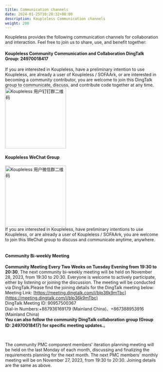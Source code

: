 ```yaml
---
title: Communication channels
date: 2024-01-25T10:28:32+08:00
description: Koupleless Communication channels
weight: 200
---
```


Koupleless provides the following communication channels for collaboration and interaction. Feel free to join us to share, use, and benefit together:

#### Koupleless Community Communication and Collaboration DingTalk Group: 24970018417
If you are interested in Koupleless, have a preliminary intention to use Koupleless, are already a user of Koupleless / SOFAArk, or are interested in becoming a community contributor, you are welcome to join this DingTalk group to communicate, discuss, and contribute code together at any time.<br/>
<img width="200px" src="/img/dingtalk-qcode.png" alt="Koupleless 用户钉钉群二维码" />

#### Koupleless WeChat Group
<img width="200px" src="/img/wechat-qcode.png" alt="Koupleless 用户微信群二维码" />
<br/>
If you are interested in Koupleless, have preliminary intentions to use Koupleless, or are already a user of Koupleless / SOFAArk, you are welcome to join this WeChat group to discuss and communicate anytime, anywhere.<br/>


<br/>

#### Community Bi-weekly Meeting
**Community Meeting Every Two Weeks on Tuesday Evening from 19:30 to 20:30**, The next community bi-weekly meeting will be held on November 28, 2023, from 19:30 to 20:30. Everyone is welcome to actively participate, either by listening or joining the discussion. The meeting will be conducted via DingTalk.Please find the joining details for the DingTalk meeting below:<br />
Meeting Link: [https://meeting.dingtalk.com/j/blp36k9mTbc](https://meeting.dingtalk.com/j/blp36k9mTbc)<br />
DingTalk Meeting ID: 90957500367<br />Dial-in Numbers:+867936169179 (Mainland China)、+867388953916 (Mainland China)<br />
**You can also follow the community DingTalk collaboration group (Group ID: 24970018417) for specific meeting updates.**。

<br/>

The community PMC component members' iteration planning meeting will be held on the last Monday of each month, discussing and finalizing the requirements planning for the next month. The next PMC members' monthly meeting will be on November 27, 2023, from 19:30 to 20:30. Joining details are the same as above.

<br/>
<br/>
